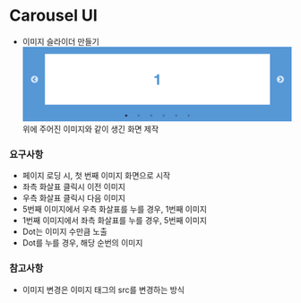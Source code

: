 # Carousel UI
- 이미지 슬라이더 만들기
![Carousel UI](images/img.png)
위에 주어진 이미지와 같이 생긴 화면 제작

### 요구사항
- 페이지 로딩 시, 첫 번째 이미지 화면으로 시작
- 좌측 화살표 클릭시 이전 이미지
- 우측 화살표 클릭시 다음 이미지
- 5번째 이미지에서 우측 화살표를 누를 경우, 1번째 이미지
- 1번째 이미지에서 좌측 화살표를 누를 경우, 5번째 이미지
- Dot는 이미지 수만큼 노출
- Dot를 누를 경우, 해당 순번의 이미지

### 참고사항
- 이미지 변경은 이미지 태그의 src를 변경하는 방식